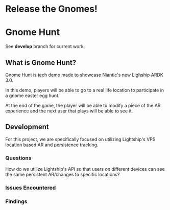 # Release the Gnomes!

# Gnome Hunt

See **develop** branch for current work.

## What is Gnome Hunt?
Gnome Hunt is tech demo made to showcase Niantic's new Lighship ARDK 3.0.

In this demo, players will be able to go to a real life location to participate in a gnome easter egg hunt.

At the end of the game, the player will be able to modify a piece of the AR experience and the next user that plays will be able to see it.

## Development

For this project, we are specifically focused on utilizing Lightship's VPS location based AR and persistence tracking.

### Questions

How do we utilize Lightship's API so that users on different devices can see the same persistent AR/changes to specific locations?

### Issues Encountered

### Findings
